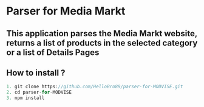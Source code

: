 # Parser for Media Markt

## This application parses the Media Markt website, returns a list of products in the selected category or a list of Details Pages

## How to install ?

```javascript
1. git clone https://github.com/HelloBro89/parser-for-MODVISE.git
2. cd parser-for-MODVISE
3. npm install
```
